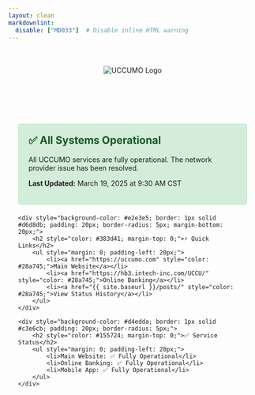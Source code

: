```yaml
---
layout: clean
markdownlint:
  disable: ["MD033"]  # Disable inline HTML warning
---
```


<div style="text-align: center; margin: 50px 0;">
    <img src="{{ site.baseurl }}/media/image.png" alt="UCCUMO Logo" style="max-width: 300px; margin-bottom: 30px;">
</div>

<div style="max-width: 800px; margin: 0 auto; padding: 20px;">
    <div style="background-color: #d4edda; border: 1px solid #c3e6cb; padding: 20px; border-radius: 5px; margin-bottom: 20px;">
        <h2 style="color: #155724; margin-top: 0;">✅ All Systems Operational</h2>
        <p>All UCCUMO services are fully operational. The network provider issue has been resolved.</p>
        <p><strong>Last Updated:</strong> March 19, 2025 at 9:30 AM CST</p>
    </div>

    <div style="background-color: #e2e3e5; border: 1px solid #d6d8db; padding: 20px; border-radius: 5px; margin-bottom: 20px;">
        <h2 style="color: #383d41; margin-top: 0;">⚡ Quick Links</h2>
        <ul style="margin: 0; padding-left: 20px;">
            <li><a href="https://uccumo.com" style="color: #28a745;">Main Website</a></li>
            <li><a href="https://hb3.intech-inc.com/UCCU/" style="color: #28a745;">Online Banking</a></li>
            <li><a href="{{ site.baseurl }}/posts/" style="color: #28a745;">View Status History</a></li>
        </ul>
    </div>

    <div style="background-color: #d4edda; border: 1px solid #c3e6cb; padding: 20px; border-radius: 5px;">
        <h2 style="color: #155724; margin-top: 0;">✅ Service Status</h2>
        <ul style="margin: 0; padding-left: 20px;">
            <li>Main Website: ✅ Fully Operational</li>
            <li>Online Banking: ✅ Fully Operational</li>
            <li>Mobile App: ✅ Fully Operational</li>
        </ul>
    </div>
</div>